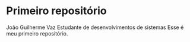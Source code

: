 # Primeiro repositório
João Guilherme Vaz
Estudante de desenvolvimentos de sistemas
Esse é meu primeiro repositório.

